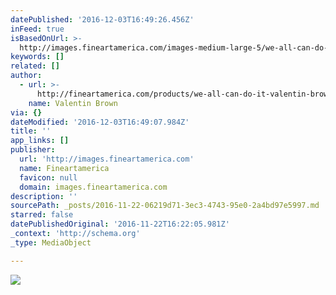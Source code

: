 ```yaml
---
datePublished: '2016-12-03T16:49:26.456Z'
inFeed: true
isBasedOnUrl: >-
  http://images.fineartamerica.com/images-medium-large-5/we-all-can-do-it-valentin-brown.jpg
keywords: []
related: []
author:
  - url: >-
      http://fineartamerica.com/products/we-all-can-do-it-valentin-brown-poster.html
    name: Valentin Brown
via: {}
dateModified: '2016-12-03T16:49:07.984Z'
title: ''
app_links: []
publisher:
  url: 'http://images.fineartamerica.com'
  name: Fineartamerica
  favicon: null
  domain: images.fineartamerica.com
description: ''
sourcePath: _posts/2016-11-22-06219d71-3ec3-4743-95e0-2a4bd97e5997.md
starred: false
datePublishedOriginal: '2016-11-22T16:22:05.981Z'
_context: 'http://schema.org'
_type: MediaObject

---
```

![](http://images.fineartamerica.com/images-medium-large-5/we-all-can-do-it-valentin-brown.jpg)